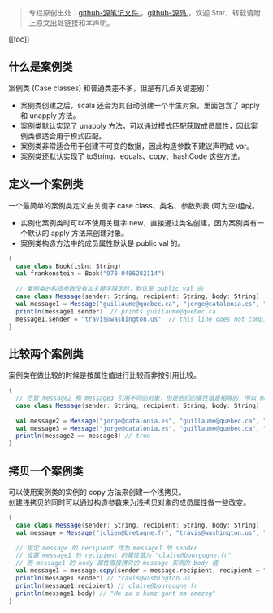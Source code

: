 > 专栏原创出处：[github-源笔记文件 ](https://github.com/GourdErwa/review-notes/tree/master/language/scala-basis) ，[github-源码 ](https://github.com/GourdErwa/scala-advanced/tree/master/scala-base/src/main/scala/com/gourd/scala/base/)，欢迎 Star，转载请附上原文出处链接和本声明。

[[toc]]
## 什么是案例类
案例类 (Case classes) 和普通类差不多，但是有几点关键差别： 
* 案例类创建之后，scala 还会为其自动创建一个半生对象，里面包含了 apply 和 unapply 方法。      
* 案例类默认实现了 unapply 方法，可以通过模式匹配获取成员属性，因此案例类很适合用于模式匹配。
* 案例类非常适合用于创建不可变的数据，因此构造参数不建议声明成 var。
* 案例类还默认实现了 toString、equals、copy、hashCode 这些方法。
## 定义一个案例类
一个最简单的案例类定义由关键字 case class、类名、参数列表 (可为空)组成。
* 实例化案例类时可以不使用关键字 new，直接通过类名创建，因为案例类有一个默认的 apply 方法来创建对象。
* 案例类构造方法中的成员属性默认是 public val 的。  
```scala
{
  case class Book(isbn: String)
  val frankenstein = Book("978-0486282114")
  
  // 案例类的构造参数没有加关键字限定时，默认是 public val 的
  case class Message(sender: String, recipient: String, body: String)
  val message1 = Message("guillaume@quebec.ca", "jorge@catalonia.es", "Ça va ?")
  println(message1.sender)  // prints guillaume@quebec.ca
  message1.sender = "travis@washington.us"  // this line does not compile
}
```
## 比较两个案例类
案例类在做比较的时候是按属性值进行比较而非按引用比较。
```scala
{
  // 尽管 message2 和 message3 引用不同的对象，但是他们的属性值是相等的，所以 message2 == message3 为 true。
  case class Message(sender: String, recipient: String, body: String)
  
  val message2 = Message("jorge@catalonia.es", "guillaume@quebec.ca", "Com va?")
  val message3 = Message("jorge@catalonia.es", "guillaume@quebec.ca", "Com va?")
  println(message2 == message3) // true
}
```
## 拷贝一个案例类
可以使用案例类的实例的 copy 方法来创建一个浅拷贝。  
创建浅拷贝的同时可以通过构造参数来为浅拷贝对象的成员属性做一些改变。
```scala
{
  case class Message(sender: String, recipient: String, body: String)
  val message = Message("julien@bretagne.fr", "travis@washington.us", "Me zo o komz gant ma amezeg")
  
  // 指定 message 的 recipient 作为 message1 的 sender
  // 设置 message1 的 recipient 的属性值为 "claire@bourgogne.fr"
  // 而 message1 的 body 属性直接拷贝的 message 实例的 body 值
  val message1 = message.copy(sender = message.recipient, recipient = "claire@bourgogne.fr")
  println(message1.sender) // travis@washington.us
  println(message1.recipient) // claire@bourgogne.fr
  println(message1.body) // "Me zo o komz gant ma amezeg"
}
```